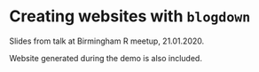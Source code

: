 # Creating websites with `blogdown`

Slides from talk at Birmingham R meetup, 21.01.2020. 

Website generated during the demo is also included. 
